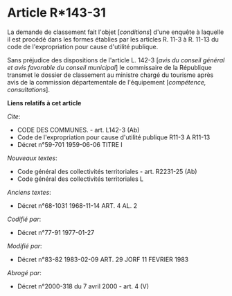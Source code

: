 # Article R*143-31

La demande de classement fait l'objet [*conditions*] d'une enquête à laquelle il est procédé dans les formes établies par les
articles R. 11-3 à R. 11-13 du code de l'expropriation pour cause d'utilité publique.

Sans préjudice des dispositions de l'article L. 142-3 [*avis du conseil général et avis favorable du conseil municipal*] le
commissaire de la République transmet le dossier de classement au ministre chargé du tourisme après avis de la commission
départementale de l'équipement [*compétence, consultations*].

**Liens relatifs à cet article**

_Cite_:

  - CODE DES COMMUNES. - art. L142-3 (Ab)
  - Code de l'expropriation pour cause d'utilité publique R11-3 A R11-13
  - Décret n°59-701 1959-06-06 TITRE I

_Nouveaux textes_:

  - Code général des collectivités territoriales - art. R2231-25 (Ab)
  - Code général des collectivités territoriales L

_Anciens textes_:

  - Décret n°68-1031 1968-11-14 ART. 4 AL. 2

_Codifié par_:

  - Décret n°77-91 1977-01-27

_Modifié par_:

  - Décret n°83-82 1983-02-09 ART. 29 JORF 11 FEVRIER 1983

_Abrogé par_:

  - Décret n°2000-318 du 7 avril 2000 - art. 4 (V)
